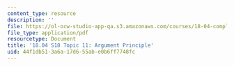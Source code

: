 ```yaml
---
content_type: resource
description: ''
file: https://ol-ocw-studio-app-qa.s3.amazonaws.com/courses/18-04-complex-variables-with-applications-spring-2018/44f1db513a6a17d655abe0b6ff7748fc_MIT18_04S18_topic11.pdf
file_type: application/pdf
resourcetype: Document
title: '18.04 S18 Topic 11: Argument Principle'
uid: 44f1db51-3a6a-17d6-55ab-e0b6ff7748fc
---
```


